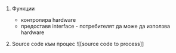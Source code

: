 1. Функции
	- контролира hardware
	- предоставя interface - потребителят да може да използва hardware

2. Source code към процес
		![[source code to process]]
